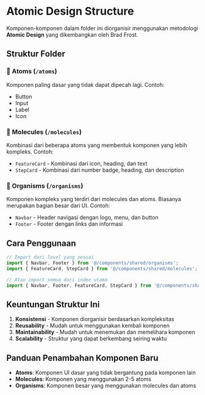 # Atomic Design Structure

Komponen-komponen dalam folder ini diorganisir menggunakan metodologi **Atomic Design** yang dikembangkan oleh Brad Frost.

## Struktur Folder

### 🔬 Atoms (`/atoms`)
Komponen paling dasar yang tidak dapat dipecah lagi. Contoh:
- Button
- Input
- Label
- Icon

### 🧪 Molecules (`/molecules`)
Kombinasi dari beberapa atoms yang membentuk komponen yang lebih kompleks. Contoh:
- `FeatureCard` - Kombinasi dari icon, heading, dan text
- `StepCard` - Kombinasi dari number badge, heading, dan description

### 🦠 Organisms (`/organisms`)
Komponen kompleks yang terdiri dari molecules dan atoms. Biasanya merupakan bagian besar dari UI. Contoh:
- `Navbar` - Header navigasi dengan logo, menu, dan button
- `Footer` - Footer dengan links dan informasi

## Cara Penggunaan

```typescript
// Import dari level yang sesuai
import { Navbar, Footer } from '@/components/shared/organisms';
import { FeatureCard, StepCard } from '@/components/shared/molecules';

// Atau import semua dari index utama
import { Navbar, Footer, FeatureCard, StepCard } from '@/components/shared';
```

## Keuntungan Struktur Ini

1. **Konsistensi** - Komponen diorganisir berdasarkan kompleksitas
2. **Reusability** - Mudah untuk menggunakan kembali komponen
3. **Maintainability** - Mudah untuk menemukan dan memelihara komponen
4. **Scalability** - Struktur yang dapat berkembang seiring waktu

## Panduan Penambahan Komponen Baru

- **Atoms**: Komponen UI dasar yang tidak bergantung pada komponen lain
- **Molecules**: Komponen yang menggunakan 2-5 atoms
- **Organisms**: Komponen besar yang menggunakan molecules dan atoms